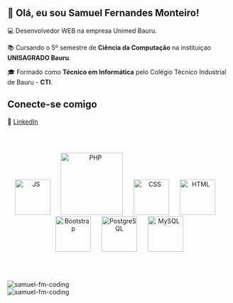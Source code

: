 <h2>👋 Olá, eu sou Samuel Fernandes Monteiro!</h2>

<p>💻 Desenvolvedor WEB na empresa Unimed Bauru.</p>
<p>📚 Cursando o 5º semestre de <strong>Ciência da Computação</strong> na instituiçao <strong>UNISAGRADO Bauru</strong>.</p>
<p>🎓 Formado como <strong>Técnico em Informática</strong> pelo Colégio Técnico Industrial de Bauru - <strong>CTI</strong>.</p>

## Conecte-se comigo
💼 [LinkedIn](https://www.linkedin.com/in/samuel-fernandes-51792b261)

<br><br>

<div align="center">
  <img src="https://api.iconify.design/logos:javascript.svg" alt="JS" width="80px">
  &nbsp;&nbsp;&nbsp;&nbsp;
  <img src="https://api.iconify.design/logos:php.svg" alt="PHP" width="140px">
  &nbsp;&nbsp;&nbsp;&nbsp;
  <img src="https://api.iconify.design/logos:css-3.svg" alt="CSS" width="80px;">
  &nbsp;&nbsp;&nbsp;&nbsp;
  <img src="https://api.iconify.design/logos:html-5.svg" alt="HTML" width="80px;">
  &nbsp;&nbsp;&nbsp;&nbsp;
  <img src="https://api.iconify.design/logos:bootstrap.svg" alt="Bootstrap" width="80px;">
  &nbsp;&nbsp;&nbsp;&nbsp;
  <img src="https://api.iconify.design/logos:postgresql.svg" alt="PostgreSQL" width="80px;">
  &nbsp;&nbsp;&nbsp;&nbsp;
  <img src="https://api.iconify.design/logos:mysql.svg" alt="MySQL" width="80px;">
</div>

<br><br>

<div align="center">
    <img align="left" src="https://github-readme-stats.vercel.app/api?username=samuel-fm-coding&show_icons=true&locale=pt-br&theme=dark" alt="samuel-fm-coding" />
</div>

<br />

<div align="center">
     <img align="left" src="https://github-readme-stats.vercel.app/api/top-langs?username=samuel-fm-coding&show_icons=true&locale=pt-br&layout=compact&theme=tokyonight" alt="samuel-fm-coding" />
</div>

